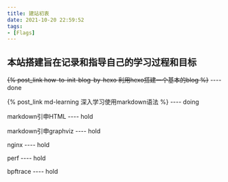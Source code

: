 ```yaml
---
title: 建站初衷
date: 2021-10-20 22:59:52
tags:
- [Flags]
---
```

本站搭建旨在记录和指导自己的学习过程和目标
---
~~{% post_link how-to-init-blog-by-hexo 利用hexo搭建一个基本的blog %}~~ ---- done

{% post_link md-learning 深入学习使用markdown语法 %} ---- doing

markdown引申HTML ---- hold

markdown引申graphviz ---- hold

nginx ---- hold

perf ---- hold

bpftrace ---- hold
